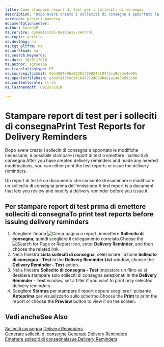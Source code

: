 ```yaml
---
title: Come stampare report di test per i solleciti di consegna
description: "Dopo avere creato i solleciti di consegna e apportato le modifiche necessarie, è possibile stampare i report di test o emettere i solleciti di consegna."
services: project-madeira
documentationcenter: 
author: SorenGP
ms.service: dynamics365-business-central
ms.topic: article
ms.devlang: na
ms.tgt_pltfrm: na
ms.workload: na
ms.search.keywords: 
ms.date: 10/01/2018
ms.author: sgroespe
ms.translationtype: HT
ms.sourcegitcommit: 9dbd92409ba02281f008246194f3ce0c53e4e001
ms.openlocfilehash: e30d7e13fec941ba5272d0698e01a14a39693808
ms.contentlocale: it-ch
ms.lasthandoff: 09/28/2018

---
```

# <a name="print-test-reports-for-delivery-reminders"></a><span data-ttu-id="f8a42-103">Stampare report di test per i solleciti di consegna</span><span class="sxs-lookup"><span data-stu-id="f8a42-103">Print Test Reports for Delivery Reminders</span></span>
<span data-ttu-id="f8a42-104">Dopo avere creato i solleciti di consegna e apportato le modifiche necessarie, è possibile stampare i report di test o emettere i solleciti di consegna.</span><span class="sxs-lookup"><span data-stu-id="f8a42-104">After you have created delivery reminders and made any needed modifications, you can either print the test reports or issue the delivery reminders.</span></span>  

<span data-ttu-id="f8a42-105">Un report di test è un documento che consente di esaminare e modificare un sollecito di consegna prima dell'emissione.</span><span class="sxs-lookup"><span data-stu-id="f8a42-105">A test report is a document that lets you review and modify a delivery reminder before you issue it.</span></span>  

## <a name="to-print-test-reports-before-issuing-delivery-reminders"></a><span data-ttu-id="f8a42-106">Per stampare report di test prima di emettere solleciti di consegna</span><span class="sxs-lookup"><span data-stu-id="f8a42-106">To print test reports before issuing delivery reminders</span></span>  

1.  <span data-ttu-id="f8a42-107">Scegliere l'icona ![Cerca pagina o report](../../media/ui-search/search_small.png "icona Cerca pagina o report"), immettere **Sollecito di consegna**, quindi scegliere il collegamento correlato.</span><span class="sxs-lookup"><span data-stu-id="f8a42-107">Choose the ![Search for Page or Report](../../media/ui-search/search_small.png "Search for Page or Report icon") icon, enter **Delivery Reminder**, and then choose the related link.</span></span>  
2.  <span data-ttu-id="f8a42-108">Nella finestra **Lista solleciti di consegna**, selezionare l'azione **Sollecito di consegna - Test**.</span><span class="sxs-lookup"><span data-stu-id="f8a42-108">In the **Delivery Reminder List** window, choose the **Delivery Reminder - Test** action.</span></span>  
3.  <span data-ttu-id="f8a42-109">Nella finestra **Sollecito di consegna - Test** impostare un filtro se si desidera stampare solo solleciti di consegna selezionati.</span><span class="sxs-lookup"><span data-stu-id="f8a42-109">In the **Delivery Reminder - Test** window, set a filter if you want to print only selected delivery reminders.</span></span>  
4.  <span data-ttu-id="f8a42-110">Scegliere **Stampa** per stampare il report oppure scegliere il pulsante **Anteprima** per visualizzarlo sullo schermo.</span><span class="sxs-lookup"><span data-stu-id="f8a42-110">Choose the **Print** to print the report or choose the **Preview** button to view it on the screen.</span></span>  

## <a name="see-also"></a><span data-ttu-id="f8a42-111">Vedi anche</span><span class="sxs-lookup"><span data-stu-id="f8a42-111">See Also</span></span>  
 <span data-ttu-id="f8a42-112">[Solleciti consegna](delivery-reminders.md) </span><span class="sxs-lookup"><span data-stu-id="f8a42-112">[Delivery Reminders](delivery-reminders.md) </span></span>  
 <span data-ttu-id="f8a42-113">[Generare solleciti di consegna](how-to-generate-delivery-reminders.md) </span><span class="sxs-lookup"><span data-stu-id="f8a42-113">[Generate Delivery Reminders](how-to-generate-delivery-reminders.md) </span></span>  
 [<span data-ttu-id="f8a42-114">Emettere solleciti di consegna</span><span class="sxs-lookup"><span data-stu-id="f8a42-114">Issue Delivery Reminders</span></span>](how-to-issue-delivery-reminders.md)

